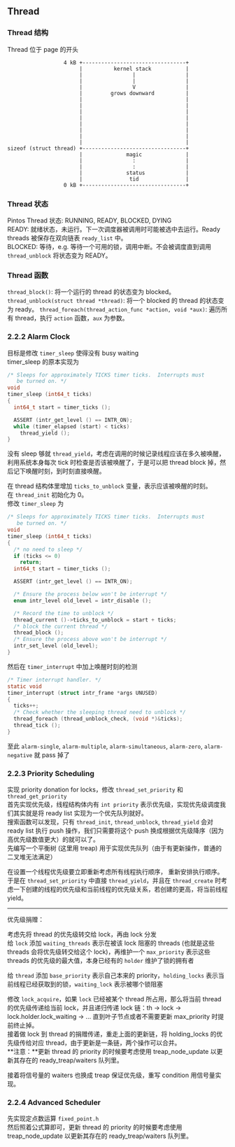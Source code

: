 ## Thread

### Thread 结构

Thread 位于 page 的开头  

``` plain
                  4 kB +---------------------------------+
                       |          kernel stack           |
                       |                |                |
                       |                |                |
                       |                V                |
                       |         grows downward          |
                       |                                 |
                       |                                 |
                       |                                 |
                       |                                 |
                       |                                 |
                       |                                 |
                       |                                 |
                       |                                 |
sizeof (struct thread) +---------------------------------+
                       |              magic              |
                       |                :                |
                       |                :                |
                       |              status             |
                       |               tid               |
                  0 kB +---------------------------------+
```

### Thread 状态

Pintos Thread 状态: RUNNING, READY, BLOCKED, DYING  
READY: 就绪状态，未运行。下一次调度器被调用时可能被选中去运行。Ready threads 被保存在双向链表 `ready_list` 中。  
BLOCKED: 等待，e.g. 等待一个可用的锁，调用中断。不会被调度直到调用 `thread_unblock` 将状态变为 READY。

### Thread 函数

`thread_block()`: 将一个运行的 thread 的状态变为 blocked。  
`thread_unblock(struct thread *thread)`: 将一个 blocked 的 thread 的状态变为 ready。 
`thread_foreach(thread_action_func *action, void *aux)`: 遍历所有 thread，执行 `action` 函数，`aux` 为参数。


### 2.2.2 Alarm Clock

目标是修改 `timer_sleep` 使得没有 busy waiting  
timer_sleep 的原本实现为

``` c
/* Sleeps for approximately TICKS timer ticks.  Interrupts must
   be turned on. */
void
timer_sleep (int64_t ticks) 
{
  int64_t start = timer_ticks ();

  ASSERT (intr_get_level () == INTR_ON);
  while (timer_elapsed (start) < ticks) 
    thread_yield ();
}
```
没有 sleep 够就 `thread_yield`，考虑在调用的时候记录线程应该在多久被唤醒，利用系统本身每次 tick 时检查是否该被唤醒了，于是可以把 thread block 掉，然后记下唤醒时刻，到时刻直接唤醒。

在 thread 结构体里增加 `ticks_to_unblock` 变量，表示应该被唤醒的时刻。  
在 `thread_init` 初始化为 0。  
修改 `timer_sleep` 为

``` c
/* Sleeps for approximately TICKS timer ticks.  Interrupts must
   be turned on. */
void
timer_sleep (int64_t ticks)
{
  /* no need to sleep */
  if (ticks <= 0)
    return;
  int64_t start = timer_ticks ();

  ASSERT (intr_get_level () == INTR_ON);

  /* Ensure the process below won't be interrupt */
  enum intr_level old_level = intr_disable ();

  /* Record the time to unblock */
  thread_current ()->ticks_to_unblock = start + ticks;
  /* block the current thread */
  thread_block ();
  /* Ensure the process above won't be interrupt */
  intr_set_level (old_level);
}
```
然后在 `timer_interrupt` 中加上唤醒时刻的检测

``` c
/* Timer interrupt handler. */
static void
timer_interrupt (struct intr_frame *args UNUSED)
{
  ticks++;
  /* Check whether the sleeping thread need to unblock */
  thread_foreach (thread_unblock_check, (void *)&ticks);
  thread_tick ();
}
```

至此 `alarm-single`, `alarm-multiple`, `alarm-simultaneous`, `alarm-zero`, `alarm-negative` 就 pass 掉了

### 2.2.3 Priority Scheduling

实现 priority donation for locks，修改 `thread_set_priority` 和 `thread_get_priority`  
首先实现优先级，线程结构体内有 `int priority` 表示优先级，实现优先级调度我们其实就是将 ready list 实现为一个优先队列就好。  
搜索函数可以发现，只有 `thread_init`, `thread_unblock`, `thread_yield` 会对 ready list 执行 push 操作，我们只需要将这个 push 换成根据优先级降序（因为高优先级数值更大）的就可以了。  
先编写一个平衡树 (这里用 treap) 用于实现优先队列（由于有更新操作，普通的二叉堆无法满足）  

在设置一个线程优先级要立即重新考虑所有线程执行顺序， 重新安排执行顺序。  
于是在 `thread_set_priority` 中直接 `thread_yield`，并且在 `thread_create` 时考虑一下创建的线程的优先级和当前线程的优先级关系，若创建的更高，将当前线程 yield。  

---

优先级捐赠：

考虑先将 thread 的优先级转交给 lock，再由 lock 分发  
给 `lock` 添加 `waiting_threads` 表示在被该 lock 阻塞的 threads (也就是这些 threads 会将优先级转交给这个 lock)，再维护一个 `max_priority` 表示这些 threads 的优先级的最大值，本身已经有的 `holder` 维护了锁的拥有者

给 `thread` 添加 `base_priority` 表示自己本来的 priority，`holding_locks` 表示当前线程已经获取到的锁，`waiting_lock` 表示被哪个锁阻塞

修改 `lock_acquire`，如果 `lock` 已经被某个 thread 所占用，那么将当前 thread 的优先级传递给当前 lock，并且递归传递 lock 链：th -> lock -> lock.holder.lock_waiting -> ... 直到叶子节点或者不需要更新 max_priority 时提前终止掉。  
接着做 lock 到 thread 的捐赠传递，重走上面的更新链，将 holding_locks 的优先级传给对应 thread，由于更新是一条链，两个操作可以合并。  
**注意：**更新 thread 的 priority 的时候要考虑使用 treap_node_update 以更新其存在的 ready_treap/waiters 队列里。  

接着将信号量的 waiters 也换成 treap 保证优先级，重写 condition 用信号量实现。

### 2.2.4 Advanced Scheduler

先实现定点数运算 `fixed_point.h`  
然后照着公式算即可，更新 thread 的 priority 的时候要考虑使用 treap_node_update 以更新其存在的 ready_treap/waiters 队列里。

